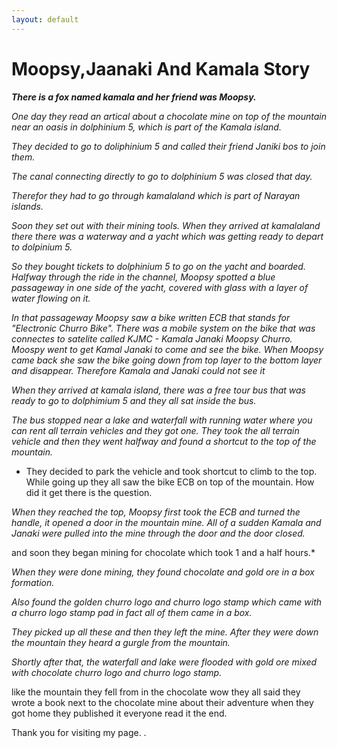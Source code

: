 ```yaml
---
layout: default
---
```



#  Moopsy,Jaanaki And Kamala Story

***There  is a fox named kamala  and her friend was Moopsy.***

*One day they read an artical about a chocolate mine on top of the mountain near an oasis in dolphinium 5, which is part of the Kamala island.*

*They decided to go to doliphinium 5 and called their friend Janiki bos to join them.*

*The canal connecting directly to go to dolphinium 5 was closed that day.*

*Therefor they had to go through kamalaland which is part of Narayan islands.*

*Soon they set out with their mining tools. When they arrived at kamalaland there there was a waterway and a yacht which was getting ready to depart to dolpinium 5.*

*So they bought tickets to dolphinium 5 to go on the yacht and boarded. Halfway through the ride in the channel, Moopsy spotted a blue passageway in one side of the yacht, covered with glass with a layer of water flowing on it.*

*In that passageway Moopsy saw a bike written ECB that stands for "Electronic Churro Bike". There was a mobile system on the bike that was connectes to satelite called KJMC - Kamala Janaki Moopsy Churro. Moospy went to get Kamal Janaki to come and see the bike. When Moopsy came back she saw the bike going down from top layer to the bottom layer and disappear. Therefore Kamala and Janaki could not see it*

*When they arrived at kamala island, there was a free tour bus that was ready to go to dolphimium 5 and they all sat inside the bus.*

*The bus stopped near a lake and waterfall with running water where you can rent all terrain vehicles and they got one. They took the all terrain vehicle and then they went halfway and found a shortcut to the top of the mountain.*

* They decided to park the vehicle and took shortcut to climb to the top. While going up they all saw the bike ECB on top of the mountain. How did it get there is the question.

*When they reached the top, Moopsy first took the ECB and turned the handle, it opened a door in the mountain mine. All of a sudden Kamala and Janaki were pulled into the mine through the door and the door closed.*

and soon they began mining for chocolate which took 1 and a half hours.*

*When they were done mining, they found chocolate and gold ore in a box formation.*

*Also found the golden churro logo and churro logo stamp which came with a churro logo stamp pad in fact all of them came in a box.*

*They picked up all these and then they left the mine. After they were down the mountain they heard a gurgle from the mountain.*

*Shortly after that, the waterfall and lake were flooded with gold ore mixed with chocolate churro logo and churro logo stamp.*

like the mountain they fell from in the chocolate wow they all said they wrote a book next to the chocolate mine about their adventure when they got home they published it everyone read it the end.

Thank you for visiting my page.
.
